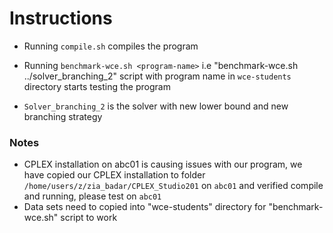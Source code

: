 # Instructions
- Running `compile.sh` compiles the program
- Running `benchmark-wce.sh <program-name>` i.e "benchmark-wce.sh ../solver_branching_2" script with program name in `wce-students` directory starts testing the program

- `Solver_branching_2` is the solver with new lower bound and new branching strategy

### Notes
- CPLEX installation on abc01 is causing issues with our program, we have copied our CPLEX installation to folder `/home/users/z/zia_badar/CPLEX_Studio201` on `abc01` and verified compile and running, please test on `abc01`
- Data sets need to copied into "wce-students" directory for "benchmark-wce.sh" script to work
